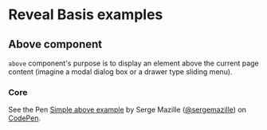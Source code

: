 Reveal Basis examples
=====================

<!-- above -->
## Above component

`above` component's purpose is to display an element above the current page content (imagine a modal dialog box or a drawer type sliding menu).

### Core

<p data-height="265" data-theme-id="0" data-slug-hash="gxGemo" data-default-tab="html,result" data-user="sergemazille" data-embed-version="2" data-pen-title="Simple above example" data-preview="true" class="codepen">See the Pen <a href="https://codepen.io/sergemazille/pen/gxGemo/">Simple above example</a> by Serge Mazille (<a href="https://codepen.io/sergemazille">@sergemazille</a>) on <a href="https://codepen.io">CodePen</a>.</p>
<script async src="https://production-assets.codepen.io/assets/embed/ei.js"></script>

